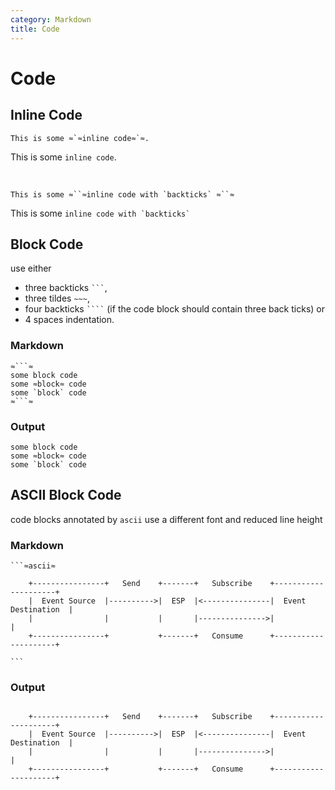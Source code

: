 ```yaml
---
category: Markdown
title: Code
---
```


# Code

## Inline Code

```
This is some ≈`≈inline code≈`≈.
```

This is some `inline code`.

<br>

```
This is some ≈``≈inline code with `backticks` ≈``≈
```

This is some ``inline code with `backticks` ``

## Block Code

use either

- three backticks ` ``` `,
- three tildes `~~~`,
- four backticks ` ```` ` (if the code block should contain three back ticks) or
- 4 spaces indentation.

### Markdown

````
≈```≈
some block code
some ≈block≈ code
some `block` code
≈```≈
````

### Output

```
some block code
some ≈block≈ code
some `block` code
```

## ASCII Block Code

code blocks annotated by `ascii` use a different font and reduced line height

### Markdown

````
```≈ascii≈

    +----------------+   Send    +-------+   Subscribe    +---------------------+
    |  Event Source  |---------->|  ESP  |<---------------|  Event Destination  |
    |                |           |       |--------------->|                     |
    +----------------+           +-------+   Consume      +---------------------+

```
````

### Output

```ascii

    +----------------+   Send    +-------+   Subscribe    +---------------------+
    |  Event Source  |---------->|  ESP  |<---------------|  Event Destination  |
    |                |           |       |--------------->|                     |
    +----------------+           +-------+   Consume      +---------------------+

```